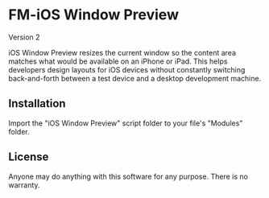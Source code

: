 # FM-iOS Window Preview

Version 2

iOS Window Preview resizes the current window so the content area matches what would be available on an iPhone or iPad. This helps developers design layouts for iOS devices without constantly switching back-and-forth between a test device and a desktop development machine.

## Installation

Import the "iOS Window Preview" script folder to your file's "Modules" folder.

## License

Anyone may do anything with this software for any purpose. There is no warranty.